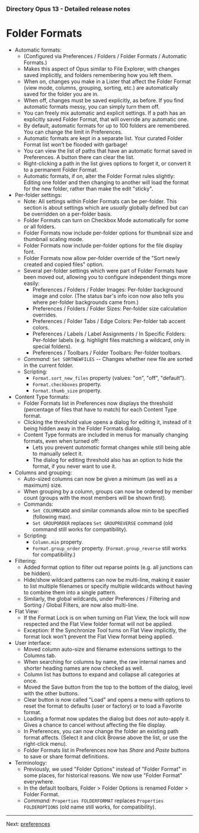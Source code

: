 ### Directory Opus 13 - Detailed release notes

# Folder Formats

- Automatic formats:
  - (Configured via Preferences / Folders / Folder Formats / Automatic Formats.)
  - Makes this aspect of Opus similar to File Explorer, with changes saved implicitly, and folders remembering how you left them.
  - When on, changes you make in a Lister that affect the Folder Format (view mode, columns, grouping, sorting, etc.) are automatically saved for the folder you are in.
  - When off, changes must be saved explicitly, as before. If you find automatic formats messy, you can simply turn them off.
  - You can freely mix automatic and explicit settings. If a path has an explicitly saved Folder Format, that will override any automatic one.
  - By default, automatic formats for up to 100 folders are remembered. You can change the limit in Preferences.
  - Automatic formats are kept in a separate list. Your curated Folder Format list won't be flooded with garbage!
  - You can view the list of paths that have an automatic format saved in Preferences. A button there can clear the list.
  - Right-clicking a path in the list gives options to forget it, or convert it to a permanent Folder Format.
  - Automatic formats, if on, alter the Folder Format rules slightly: Editing one folder and then changing to another will load the format for the new folder, rather than make the edit "sticky".
- Per-folder settings:
  - Note: All settings within Folder Formats can be per-folder. This section is about settings which are *usually* globally defined but can be overridden on a per-folder basis.
  - Folder Formats can turn on Checkbox Mode automatically for some or all folders.
  - Folder Formats now include per-folder options for thumbnail size and thumbnail scaling mode.
  - Folder Formats now include per-folder options for the file display font.
  - Folder Formats now allow per-folder override of the "Sort newly created and copied files" option.
  - Several per-folder settings which were part of Folder Formats have been moved out, allowing you to configure independent things more easily:
    - Preferences / Folders / Folder Images: Per-folder background image and color. (The status bar's info icon now also tells you where per-folder backgrounds came from.)
    - Preferences / Folders / Folder Sizes: Per-folder size calculation overrides.
    - Preferences / Folder Tabs / Edge Colors: Per-folder tab accent colors.
    - Preferences / Labels / Label Assignments / In Specific Folders: Per-folder labels (e.g. highlight files matching a wildcard, only in special folders).
    - Preferences / Toolbars / Folder Toolbars: Per-folder toolbars.
  - *Command:* `Set SORTNEWFILES` -- Changes whether new file are sorted in the current folder.
  - Scripting:
    - `Format.sort_new_files` property (values: "on", "off", "default").
    - `Format.checkboxes` property.
    - `Format.thumb_size` property.
- Content Type formats:
  - Folder Formats list in Preferences now displays the threshold (percentage of files that have to match) for each Content Type format.
  - Clicking the threshold value opens a dialog for editing it, instead of it being hidden away in the Folder Formats dialog.
  - Content Type formats are included in menus for manually changing formats, even when turned off:
    - Lets you prevent *automatic* format changes while still being able to manually select it.
    - The dialog for editing threshold also has an option to hide the format, if you never want to use it.
- Columns and grouping:
  - Auto-sized columns can now be given a minimum (as well as a maximum) size.
  - When grouping by a column, groups can now be ordered by member count (groups with the most members will be shown first).
  - Commands:
    - `Set COLUMNSADD` and similar commands allow min to be specified (following max).
    - `Set GROUPORDER` replaces `Set GROUPREVERSE` command (old command still works for compatibility).
  - Scripting:
    - `Column.min` property.
    - `Format.group_order` property. (`Format.group_reverse` still works for compatibility.)
- Filtering:
  - Added format option to filter out reparse points (e.g. all junctions can be hidden).
  - Hide/show wildcard patterns can now be multi-line, making it easier to list multiple filenames or specify multiple wildcards without having to combine them into a single pattern.
  - Similarly, the global wildcards, under Preferences / Filtering and Sorting / Global Filters, are now also multi-line.
- Flat View:
  - If the Format Lock is on when turning on Flat View, the lock will now respected and the Flat View folder format will not be applied.
  - Exception: If the Synchronize Tool turns on Flat View implicitly, the format lock won't prevent the Flat View format being applied.
- User interface:
  - Moved column auto-size and filename extensions settings to the Columns tab.
  - When searching for columns by name, the raw internal names and shorter heading names are now checked as well.
  - Column list has buttons to expand and collapse all categories at once.
  - Moved the Save button from the top to the bottom of the dialog, level with the other buttons.
  - Clear button is now called "Load" and opens a menu with options to reset the format to defaults (user or factory) or to load a Favorite format.
  - Loading a format now updates the dialog but does *not* auto-apply it. Gives a chance to cancel without affecting the file display.
  - In Preferences, you can now change the folder an existing path format affects. (Select it and click Browse above the list, or use the right-click menu).
  - Folder Formats list in Preferences now has *Share* and *Paste* buttons to save or share format definitions.
- Terminology:
  - Previously, we used "Folder Options" instead of "Folder Format" in some places, for historical reasons. We now use "Folder Format" everywhere.
  - In the default toolbars, Folder \> Folder Options is renamed Folder \> Folder Format.
  - *Command:* `Properties FOLDERFORMAT` replaces `Properties FOLDEROPTIONS` (old name still works, for compatibility).

------------------------------------------------------------------------

Next: [preferences](/Manual/release_history/opus13_detailed/preferences.md)
